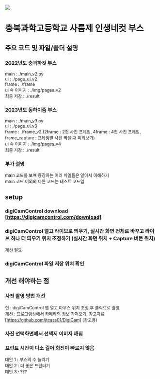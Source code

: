 <p>
<img src="https://img.shields.io/badge/Python-3776AB?style=for-the-badge&logo=Python&logoColor=white">
</p>

# 충북과학고등학교 사름제 인생네컷 부스

## 주요 코드 및 파일/폴더 설명
### 2022년도 충곽하컷 부스
main : ./main_v2.py   
ui : ./page_ui_v2   
frame : ./frame   
ui 속 이미지 : ./img/pages_v2   
최종 저장 : ./result

### 2023년도 동하이즘 부스
main : ./main_v3.py   
ui : ./page_ui_v3   
frame : ./frame_v2 (2frame : 2컷 사진 프레임, 4frame : 4컷 사진 프레임, frame_capture : 프레임별 사진 찍을 때 미리보기)   
ui 속 이미지 : ./img/pages_v4   
최종 저장 : ./result

### 부가 설명
main 코드를 보며 등장하는 여러 파일들은 알아서 이해하기  
main 코드 이외의 다른 코드는 테스트 코드임

## setup
### digiCamControl download [https://digicamcontrol.com/download]

### digiCamControl 열고 라이브로 띄우기, 실시간 화면 전체로 바꾸고 라이브 하나 더 띄우기 위치 조정하기 (실시간 화면 위치 + Capture 버튼 위치)
개선 필요

### digiCamControl 파일 저장 위치 확인

## 개선 해야하는 점
### 사진 촬영 방법 개선 
현 : digiCamControl 앱 열고 마우스 위치 조정 후 클릭으로 촬영   
개선 : 프로그램상에서 카메라의 정보 가져오기, 참고자료 [https://github.com/jtcass01/DigiCam] (참고용)

### 사진 선택화면에서 선택지 이미지 깨짐

### 프린트 시간이 다소 길어 회전이 빠르지 않음
대안 1 : 부스의 수 늘리기   
대안 2 : 더 좋은 프린터기   
대안 3 : ???
